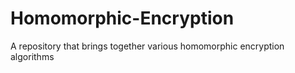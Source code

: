 # Homomorphic-Encryption
A repository that brings together various homomorphic encryption algorithms
